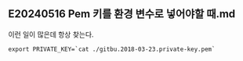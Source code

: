 ## E20240516 Pem 키를 환경 변수로 넣어야할 때.md

이런 일이 많은데 항상 찾는다.

```
export PRIVATE_KEY=`cat ./gitbu.2018-03-23.private-key.pem`
```
